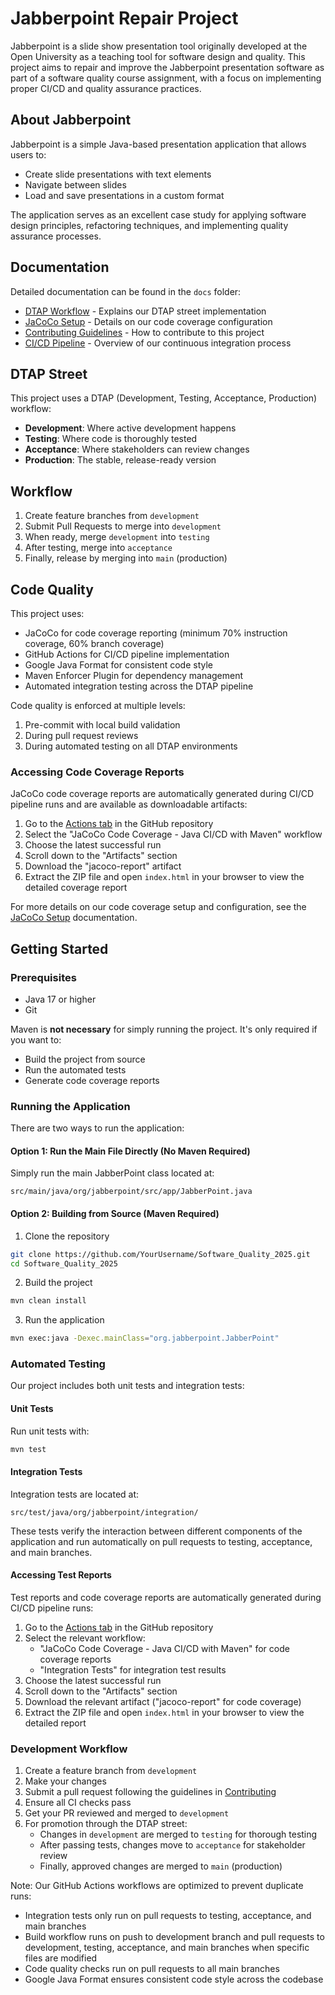 # Jabberpoint Repair Project

Jabberpoint is a slide show presentation tool originally developed at the Open University as a teaching tool for software design and quality. This project aims to repair and improve the Jabberpoint presentation software as part of a software quality course assignment, with a focus on implementing proper CI/CD and quality assurance practices.

## About Jabberpoint

Jabberpoint is a simple Java-based presentation application that allows users to:
- Create slide presentations with text elements
- Navigate between slides
- Load and save presentations in a custom format

The application serves as an excellent case study for applying software design principles, refactoring techniques, and implementing quality assurance processes.

## Documentation

Detailed documentation can be found in the `docs` folder:
- [DTAP Workflow](docs/DTAP_Workflow.md) - Explains our DTAP street implementation
- [JaCoCo Setup](docs/JaCoCo_Setup.md) - Details on our code coverage configuration
- [Contributing Guidelines](docs/Contributing.md) - How to contribute to this project
- [CI/CD Pipeline](docs/CI_CD_Pipeline.md) - Overview of our continuous integration process

## DTAP Street

This project uses a DTAP (Development, Testing, Acceptance, Production) workflow:

- **Development**: Where active development happens
- **Testing**: Where code is thoroughly tested
- **Acceptance**: Where stakeholders can review changes
- **Production**: The stable, release-ready version

## Workflow

1. Create feature branches from `development`
2. Submit Pull Requests to merge into `development`
3. When ready, merge `development` into `testing`
4. After testing, merge into `acceptance`
5. Finally, release by merging into `main` (production)

## Code Quality

This project uses:
- JaCoCo for code coverage reporting (minimum 70% instruction coverage, 60% branch coverage)
- GitHub Actions for CI/CD pipeline implementation
- Google Java Format for consistent code style
- Maven Enforcer Plugin for dependency management
- Automated integration testing across the DTAP pipeline

Code quality is enforced at multiple levels:
1. Pre-commit with local build validation
2. During pull request reviews
3. During automated testing on all DTAP environments

### Accessing Code Coverage Reports

JaCoCo code coverage reports are automatically generated during CI/CD pipeline runs and are available as downloadable artifacts:

1. Go to the [Actions tab](https://github.com/StefanIonutTasca/Software_Quality_2025/actions) in the GitHub repository
2. Select the "JaCoCo Code Coverage - Java CI/CD with Maven" workflow
3. Choose the latest successful run
4. Scroll down to the "Artifacts" section
5. Download the "jacoco-report" artifact
6. Extract the ZIP file and open `index.html` in your browser to view the detailed coverage report

For more details on our code coverage setup and configuration, see the [JaCoCo Setup](docs/JaCoCo_Setup.md) documentation.

## Getting Started

### Prerequisites
- Java 17 or higher
- Git

Maven is **not necessary** for simply running the project. It's only required if you want to:
- Build the project from source
- Run the automated tests
- Generate code coverage reports

### Running the Application
There are two ways to run the application:

#### Option 1: Run the Main File Directly (No Maven Required)
Simply run the main JabberPoint class located at:
```
src/main/java/org/jabberpoint/src/app/JabberPoint.java
```

#### Option 2: Building from Source (Maven Required)
1. Clone the repository
```bash
git clone https://github.com/YourUsername/Software_Quality_2025.git
cd Software_Quality_2025
```

2. Build the project
```bash
mvn clean install
```

3. Run the application
```bash
mvn exec:java -Dexec.mainClass="org.jabberpoint.JabberPoint"
```

### Automated Testing
Our project includes both unit tests and integration tests:

#### Unit Tests
Run unit tests with:
```bash
mvn test
```

#### Integration Tests
Integration tests are located at:
```
src/test/java/org/jabberpoint/integration/
```

These tests verify the interaction between different components of the application and run automatically on pull requests to testing, acceptance, and main branches.

#### Accessing Test Reports
Test reports and code coverage reports are automatically generated during CI/CD pipeline runs:

1. Go to the [Actions tab](https://github.com/StefanIonutTasca/Software_Quality_2025/actions) in the GitHub repository
2. Select the relevant workflow:
   - "JaCoCo Code Coverage - Java CI/CD with Maven" for code coverage reports
   - "Integration Tests" for integration test results
3. Choose the latest successful run
4. Scroll down to the "Artifacts" section
5. Download the relevant artifact ("jacoco-report" for code coverage)
6. Extract the ZIP file and open `index.html` in your browser to view the detailed report

### Development Workflow
1. Create a feature branch from `development`
2. Make your changes
3. Submit a pull request following the guidelines in [Contributing](docs/Contributing.md)
4. Ensure all CI checks pass
5. Get your PR reviewed and merged to `development`
6. For promotion through the DTAP street:
   - Changes in `development` are merged to `testing` for thorough testing
   - After passing tests, changes move to `acceptance` for stakeholder review
   - Finally, approved changes are merged to `main` (production)

Note: Our GitHub Actions workflows are optimized to prevent duplicate runs:
- Integration tests only run on pull requests to testing, acceptance, and main branches
- Build workflow runs on push to development branch and pull requests to development, testing, acceptance, and main branches when specific files are modified
- Code quality checks run on pull requests to all main branches
- Google Java Format ensures consistent code style across the codebase
